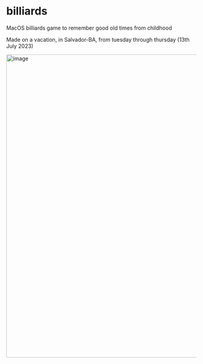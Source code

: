 # billiards
MacOS billiards game to remember good old times from childhood

Made on a vacation, in Salvador-BA, from tuesday through thursday (13th July 2023)

<img width="802" alt="image" src="https://github.com/hpbl/billiards/assets/13512825/982b4659-efc9-43d9-b80b-6dc497151296">

